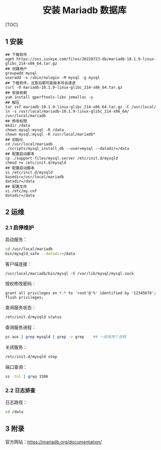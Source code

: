 <h1 align="center">安装 Mariadb 数据库</h1>

[TOC]

## 1 安装

```shell
## 下载软件
wget https://oss.iuskye.com/files/20220723-db/mariadb-10.1.9-linux-glibc_214-x86_64.tar.gz
## 创建用户
groupadd mysql
useradd -s /sbin/nologin -M mysql -g mysql
## 下载软件，注意后期可能版本号会递进
curl -O mariadb-10.1.9-linux-glibc_214-x86_64.tar.gz
## 安装依赖
yum install gperftools-libs jemalloc -y
## 解压
tar zxf mariadb-10.1.9-linux-glibc_214-x86_64.tar.gz -C /usr/local/
ln -s /usr/local/mariadb-10.1.9-linux-glibc_214-x86_64/ /usr/local/mariadb
## 修改权限
mkdir /data
chown mysql:mysql -R /data
chown mysql:mysql -R /usr/local/mariadb*
## 初始化
cd /usr/local/mariadb
./scripts/mysql_install_db --user=mysql --datadir=/data
## 配置启动脚本
cp ./support-files/mysql.server /etc/init.d/mysqld
chmod +x /etc/init.d/mysqld
## 配置启动脚本
vi /etc/init.d/mysqld
basedir=/usr/local/mariadb
datadir=/data
## 配置文件
vi /etc/my.cnf
datadir=/data
```

## 2 运维

### 2.1 启停维护

启动服务：

```bash
cd /usr/local/mariadb
bin/mysqld_safe --datadir=/data
```

客户端连接：

```shell
/usr/local/mariadb/bin/mysql -S /var/lib/mysql/mysql.sock
```

授权修改密码：

```shell
grant all privileges on *.* to 'root'@'%' identified by '12345678';
flush privileges;
```

查询服务状态：

```bash
/etc/init.d/mysqld status
```

查询服务进程：

```bash
ps aux | grep mysqld | grep -v grep    ## 一般有两个进程
```

关闭服务：

```bash
/etc/init.d/mysqld stop
```

端口查询：

```bash
ss -tnl | grep 3306
```

### 2.2 日志排查

日志路径：

```bash
cd /data
```

## 3 附录

官方网站：https://mariadb.org/documentation/

